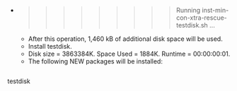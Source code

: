 * >>>>>>>>> Running inst-min-con-xtra-rescue-testdisk.sh ...
  * After this operation, 1,460 kB of additional disk space will be used.
  * Install testdisk.
  * Disk size = 3863384K. Space Used = 1884K. Runtime = 00:00:00:01.
  * The following NEW packages will be installed:
  ```bash
testdisk
  ```
